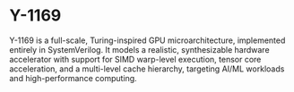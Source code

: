 # Y-1169
Y-1169 is a full-scale, Turing-inspired GPU microarchitecture, implemented entirely in SystemVerilog. It models a realistic, synthesizable hardware accelerator with support for SIMD warp-level execution, tensor core acceleration, and a multi-level cache hierarchy, targeting AI/ML workloads and high-performance computing.
